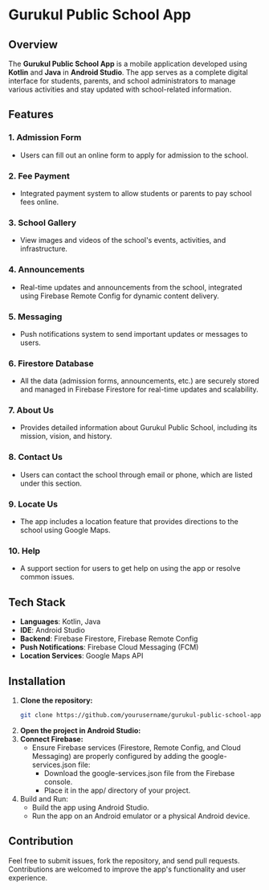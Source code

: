 # Gurukul Public School App

## Overview
The **Gurukul Public School App** is a mobile application developed using **Kotlin** and **Java** in **Android Studio**. The app serves as a complete digital interface for students, parents, and school administrators to manage various activities and stay updated with school-related information.

## Features

### 1. **Admission Form**
   - Users can fill out an online form to apply for admission to the school.
   
### 2. **Fee Payment**
   - Integrated payment system to allow students or parents to pay school fees online.

### 3. **School Gallery**
   - View images and videos of the school's events, activities, and infrastructure.

### 4. **Announcements**
   - Real-time updates and announcements from the school, integrated using Firebase Remote Config for dynamic content delivery.

### 5. **Messaging**
   - Push notifications system to send important updates or messages to users.

### 6. **Firestore Database**
   - All the data (admission forms, announcements, etc.) are securely stored and managed in Firebase Firestore for real-time updates and scalability.

### 7. **About Us**
   - Provides detailed information about Gurukul Public School, including its mission, vision, and history.

### 8. **Contact Us**
   - Users can contact the school through email or phone, which are listed under this section.

### 9. **Locate Us**
   - The app includes a location feature that provides directions to the school using Google Maps.

### 10. **Help**
   - A support section for users to get help on using the app or resolve common issues.

## Tech Stack
- **Languages**: Kotlin, Java
- **IDE**: Android Studio
- **Backend**: Firebase Firestore, Firebase Remote Config
- **Push Notifications**: Firebase Cloud Messaging (FCM)
- **Location Services**: Google Maps API

## Installation

1. **Clone the repository:**
   ```bash
   git clone https://github.com/yourusername/gurukul-public-school-app.git
   ```
2. **Open the project in Android Studio:**
3. **Connect Firebase:**
   - Ensure Firebase services (Firestore, Remote Config, and Cloud Messaging) are properly configured by adding the google-services.json file:
      - Download the google-services.json file from the Firebase console.
      - Place it in the app/ directory of your project.
4. Build and Run:
      - Build the app using Android Studio.
      - Run the app on an Android emulator or a physical Android device.
  
## Contribution
Feel free to submit issues, fork the repository, and send pull requests. Contributions are welcomed to improve the app's functionality and user experience.
